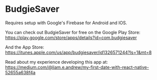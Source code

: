 # BudgieSaver


Requires setup with Google's Firebase for Android and IOS.

You can check out BudgieSaver for free on the Google Play Store: https://play.google.com/store/apps/details?id=com.budgiesaver

And the App Store: https://itunes.apple.com/us/app/budgiesaver/id1326571244?ls=1&mt=8

Read about my experience developing this app at:
https://medium.com/@liam.e.andrew/my-first-date-with-react-native-52655a638f4a
